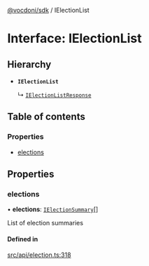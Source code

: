 [@vocdoni/sdk](/sdk) / IElectionList

# Interface: IElectionList

## Hierarchy

- **`IElectionList`**

  ↳ [`IElectionListResponse`](IElectionListResponse)

## Table of contents

### Properties

- [elections](IElectionList#elections)

## Properties

### elections

• **elections**: [`IElectionSummary`](IElectionSummary)[]

List of election summaries

#### Defined in

[src/api/election.ts:318](https://github.com/vocdoni/vocdoni-sdk/blob/179c92b4cecfec787d968dc02b519f64ee15c5d3/src/api/election.ts#L318)

